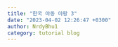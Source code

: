 ```yaml
---
title: "한국 야동 야팡 3"
date: "2023-04-02 12:26:47 +0300"
author: NrdyBhu1
category: tutorial blog
---
```

